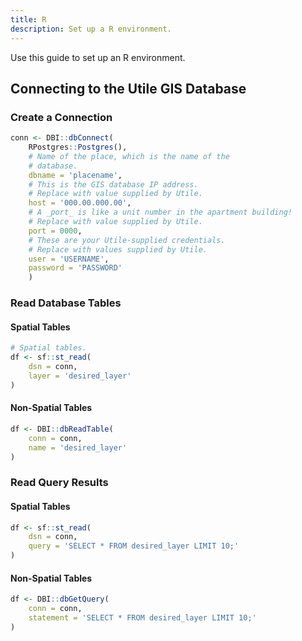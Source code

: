 ```yaml
---
title: R
description: Set up a R environment.
---
```


Use this guide to set up an R environment.

## Connecting to the Utile GIS Database

### Create a Connection

```r
conn <- DBI::dbConnect(
    RPostgres::Postgres(),
    # Name of the place, which is the name of the
    # database.
    dbname = 'placename',
    # This is the GIS database IP address.
    # Replace with value supplied by Utile.
    host = '000.00.000.00',
    # A _port_ is like a unit number in the apartment building!
    # Replace with value supplied by Utile.
    port = 0000,
    # These are your Utile-supplied credentials.
    # Replace with values supplied by Utile.
    user = 'USERNAME',
    password = 'PASSWORD'
    )
```

### Read Database Tables

#### Spatial Tables

```r
# Spatial tables.
df <- sf::st_read(
    dsn = conn,
    layer = 'desired_layer'
)
```

#### Non-Spatial Tables

```r
df <- DBI::dbReadTable(
    conn = conn,
    name = 'desired_layer'
)
```

### Read Query Results

#### Spatial Tables

```r
df <- sf::st_read(
    dsn = conn,
    query = 'SELECT * FROM desired_layer LIMIT 10;'
)
```


#### Non-Spatial Tables

```r
df <- DBI::dbGetQuery(
    conn = conn,
    statement = 'SELECT * FROM desired_layer LIMIT 10;'
)
```

